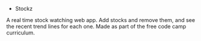 * Stockz

A real time stock watching web app. Add stocks and remove them, and see the recent trend lines for each one.
Made as part of the free code camp curriculum.